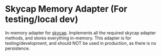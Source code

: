 # Skycap Memory Adapter (For testing/local dev)

In-memory adapter for [skycap](https://www.npmjs.com/package/skycap).
Implements all the required skycap adapter methods, and stores everything
in-memory. This adapter is for testing/development, and should NOT be used in
production, as there is no persistence.
